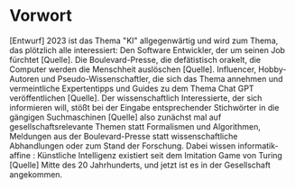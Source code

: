 # Vorwort

[Entwurf]
2023 ist das Thema "KI" allgegenwärtig und wird zum Thema, das plötzlich alle interessiert: Den Software Entwickler, der um seinen Job fürchtet  [Quelle]. Die Boulevard-Presse, die defätistisch orakelt, die Computer werden die Menschheit auslöschen [Quelle]. Influencer, Hobby-Autoren und Pseudo-Wissenschaftler, die sich das Thema annehmen und vermeintliche Expertentipps und Guides zu dem Thema Chat GPT veröffentlichen [Quelle].
Der wissenschaftlich Interessierte, der sich informieren will, stößt bei der Eingabe entsprechender Stichwörter in die gängigen Suchmaschinen [Quelle] also zunächst mal auf gesellschaftsrelevante Themen statt Formalismen und Algorithmen, Meldungen aus der Boulevard-Presse statt wissenschaftliche Abhandlungen oder zum Stand der Forschung. 
Dabei wissen informatik-affine : Künstliche Intelligenz existiert seit dem Imitation Game von Turing  [Quelle] Mitte des 20 Jahrhunderts, und jetzt ist es in der Gesellschaft angekommen.